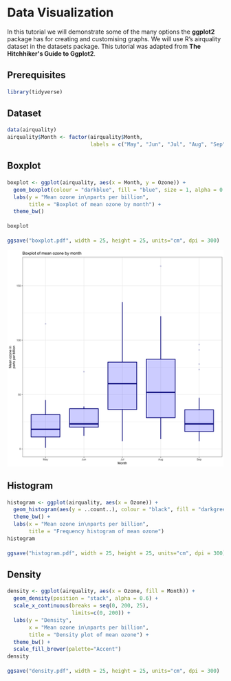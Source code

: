 # Data Visualization

In this tutorial we will demonstrate some of the many options the
**ggplot2** package has for creating and customising graphs. We will use
R’s airquality dataset in the datasets package. This tutorial was adapted from **The Hitchhiker's Guide to Ggplot2**.

## Prerequisites
``` r
library(tidyverse)
```

## Dataset
``` r
data(airquality)
airquality$Month <- factor(airquality$Month,
                           labels = c("May", "Jun", "Jul", "Aug", "Sep"))
```

## Boxplot
``` r
boxplot <- ggplot(airquality, aes(x = Month, y = Ozone)) +
  geom_boxplot(colour = "darkblue", fill = "blue", size = 1, alpha = 0.2) +
  labs(y = "Mean ozone in\nparts per billion",
       title = "Boxplot of mean ozone by month") +
  theme_bw()

boxplot

ggsave("boxplot.pdf", width = 25, height = 25, units="cm", dpi = 300)
```
![Boxplot](https://raw.githubusercontent.com/XimenezJP/into_to_R/main/Data%20Visualization/boxplot.png)<!-- -->

## Histogram
``` r
histogram <- ggplot(airquality, aes(x = Ozone)) +
  geom_histogram(aes(y = ..count..), colour = "black", fill = "darkgreen", alpha = 0.4, binwidth = 5) +
  theme_bw() +
  labs(x = "Mean ozone in\nparts per billion",
       title = "Frequency histogram of mean ozone") 
histogram

ggsave("histogram.pdf", width = 25, height = 25, units="cm", dpi = 300)
``` 

## Density
``` r
density <- ggplot(airquality, aes(x = Ozone, fill = Month)) +
  geom_density(position = "stack", alpha = 0.6) +
  scale_x_continuous(breaks = seq(0, 200, 25),
                     limits=c(0, 200)) +
  labs(y = "Density",
       x = "Mean ozone in\nparts per billion",
       title = "Density plot of mean ozone") +
  theme_bw() +
  scale_fill_brewer(palette="Accent")
density

ggsave("density.pdf", width = 25, height = 25, units="cm", dpi = 300)
```
